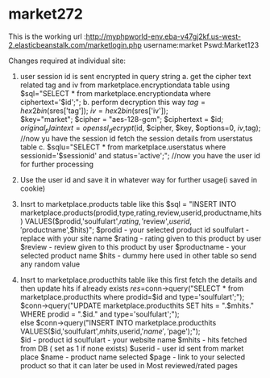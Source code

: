 # market272

This is the working url :http://myphpworld-env.eba-v47gj2kf.us-west-2.elasticbeanstalk.com/marketlogin.php
username:market
Pswd:Market123

Changes required at individual site:
1. user session id is sent encrypted in query string
  a. get the cipher text related tag and iv from marketplace.encryptiondata table using
    $sql="SELECT * from marketplace.encryptiondata where ciphertext='$id';";
  b. perform decryption this way
        $tag =hex2bin($sres['tag']); 
        $iv = hex2bin($sres['iv']);   
        $key="market";
        $cipher = "aes-128-gcm";
        $ciphertext = $id;          
        $original_plaintext = openssl_decrypt($id, $cipher, $key, $options=0, $iv,$tag); //now yu have the session id fetch the session details from userstatus table 
  c. $sqlu="SELECT * from marketplace.userstatus where sessionid='$sessionid' and status='active';";
  //now you have the user id for further processing
  
2. Use the user id and save it in whatever way for further usage(i saved in cookie)

3. Insrt to marketplace.products table like this
$sql = "INSERT INTO marketplace.products(prodid,type,rating,review,userid,productname,hits) VALUES($prodid,'soulfulart',$rating,'$review',$userid,'$productname',$hits)";
$prodid - your selected product id
soulfulart - replace with your site name
$rating - rating given to this product by user
$review - review given to this product by user
$productname - your selected product name
$hits - dummy here used in other table so send any random value

4. Insrt to marketplace.producthits table like this
first fetch the details and then update hits if already exists
  $res=$conn->query("SELECT * from marketplace.producthits where prodid=$id and type='soulfulart';");
  $conn->query("UPDATE marketplace.producthits SET hits = ".$mhits." WHERE prodid = ".$id." and type='soulfulart';");  
else
   $conn->query("INSERT INTO marketplace.producthits VALUES($id,'soulfulart',$mhits,$userid,'$name','$page');");    
$id - product id
soulfulart - your website name
$mhits - hits fetched from DB ( set as 1 if none exists)
$userid - user id sent from market place
$name - product name selected
$page - link to your selected product so that it can later be used in Most reviewed/rated pages








